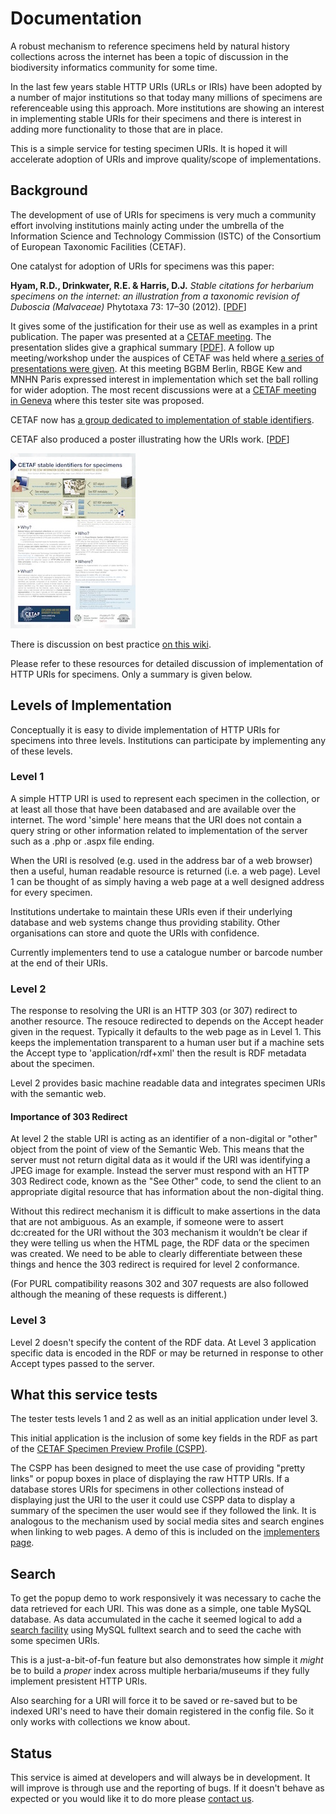 
# Documentation

A robust mechanism to reference specimens held by natural history collections across the internet has been a topic of discussion in the biodiversity informatics community for some time.

In the last few years stable HTTP URIs (URLs or IRIs) have been adopted by a number of major institutions so that
today many millions of specimens are referenceable using this approach.
More institutions are showing an interest in implementing stable URIs for their specimens and there is
interest in adding more functionality to those that are in place.

This is a simple service for testing specimen URIs. It is hoped it will accelerate adoption of URIs
and improve quality/scope of implementations.

## Background

The development of use of URIs for specimens is very much a community effort involving
institutions mainly acting under the umbrella of the Information Science and
Technology Commission (ISTC) of the Consortium of European Taxonomic Facilities (CETAF).

One catalyst for adoption of URIs for specimens was this paper:

**Hyam, R.D., Drinkwater, R.E. & Harris, D.J.** *Stable citations for herbarium specimens on the internet: an illustration from a taxonomic revision of Duboscia (Malvaceae)*
Phytotaxa 73: 17–30 (2012). [[PDF](http://www.mapress.com/phytotaxa/content/2012/f/pt00073p030.pdf)]

It gives some of the justification for their use as well as examples in a print publication. The paper was presented at a [CETAF meeting](http://stories.rbge.org.uk/archives/1377).
The presentation slides give a graphical summary [[PDF](http://stories.rbge.org.uk/wp-content/uploads/2013/03/specimen_id_presentation_01.pdf)].
A follow up meeting/workshop under the auspices of CETAF was held where [a series of presentations were given](http://stories.rbge.org.uk/archives/3846).
At this meeting BGBM Berlin, RBGE Kew and MNHN Paris expressed interest in implementation which set the ball rolling for wider adoption.
The most recent discussions were at a [CETAF meeting in Geneva](http://cetafidentifiers.biowikifarm.net/wiki/Geneva_meeting) where this tester site was proposed.

CETAF now has [a group dedicated to implementation of stable identifiers](http://cetaf.org/cetaf-stable-identifiers).

CETAF also produced a poster illustrating how the URIs work. [[PDF](http://cetaf.org/sites/default/files/cetaf-istc_stable_identifiers_poster50x70.pdf)]

[![CETAF Poster](/images/cetaf-istc_stable_identifiers_poster50x70.jpg)](http://cetaf.org/sites/default/files/cetaf-istc_stable_identifiers_poster50x70.pdf)

There is discussion on best practice [on this wiki](http://wiki.pro-ibiosphere.eu/wiki/Best_practices_for_stable_URIs).

Please refer to these resources for detailed discussion of implementation of HTTP URIs for specimens. Only a summary is given below.

## Levels of Implementation

Conceptually it is easy to divide implementation of HTTP URIs for specimens into
three levels. Institutions can participate by implementing any of these levels.

### Level 1

A simple HTTP URI is used to represent each specimen in the collection, or at least all those that have been databased and are available over the internet.
The word 'simple' here means that the URI does not contain a query string or other information related to implementation of the server such as a .php or .aspx file ending.

When the URI is resolved (e.g. used in the address bar of a web browser) then a useful, human readable resource is returned (i.e. a web page). Level 1 can be thought of as simply having a web page at a well designed address for every specimen.

Institutions undertake to maintain these URIs even if their underlying database and web systems change thus providing stability. 
Other organisations can store and quote the URIs with confidence.

Currently implementers tend to use a catalogue number or barcode number at the end of their URIs.

### Level 2

The response to resolving the URI is an HTTP 303 (or 307) redirect to another resource.
The resouce redirected to depends on the Accept header given in the request. Typically
it defaults to the web page as in Level 1.
This keeps the implementation transparent to a human user but if a machine sets the
Accept type to 'application/rdf+xml' then the result is RDF metadata about the specimen.

Level 2 provides basic machine readable data and integrates specimen URIs with the semantic web.

#### Importance of 303 Redirect

At level 2 the stable URI is acting as an identifier of a non-digital or "other" object from the point of view of the Semantic Web.
This means that the server must not return digital data as it would if the URI was identifying a JPEG image for example.
Instead the server must respond with an HTTP 303 Redirect code, known as the "See Other" code, to send the client to an appropriate digital 
resource that has information about the non-digital thing.

Without this redirect mechanism it is difficult to make assertions in the data that are not ambiguous.
As an example, if someone were to assert dc:created for the URI without the 303 mechanism it wouldn’t be clear
if they were telling us when the HTML page, the RDF data or the specimen was created.
We need to be able to clearly differentiate between these things and hence
the 303 redirect is required for level 2 conformance.

(For PURL compatibility reasons 302 and 307 requests are also followed although the meaning of these requests is different.)

### Level 3

Level 2 doesn't specify the content of the RDF data. At Level 3 application specific
data is encoded in the RDF or may be returned in response to other Accept types
passed to the server.

## What this service tests

The tester tests levels 1 and 2 as well as an initial application under level 3.

This initial application is the inclusion of some key fields in the RDF as part of
the [CETAF Specimen Preview Profile (CSPP)](http://cetafidentifiers.biowikifarm.net/wiki/CSPP).

The CSPP has been designed to meet the use case of providing "pretty links" or 
popup boxes in place of displaying the raw HTTP URIs. If a database stores
URIs for specimens in other collections instead of displaying just the URI
to the user it could use CSPP data to display a summary of the specimen 
the user would see if they followed the link. It is analogous to the 
mechanism used by social media sites and search engines when linking to web
pages. A demo of this is included on the [implementers page](md.php?q=implementers).

<a name="search"></a>
## Search ##

To get the popup demo to work responsively it was necessary to cache the data retrieved 
for each URI. This was done as a simple, one table MySQL database. As data 
accumulated in the cache it seemed logical to add a [search facility](search.php) using 
MySQL fulltext search and to seed the cache with some specimen URIs.

This is a just-a-bit-of-fun feature but also demonstrates how simple it *might* 
be to build a _proper_ index across multiple herbaria/museums if they
fully implement presistent HTTP URIs.

Also searching for a URI will force it to be saved or re-saved but to be
indexed URI's need to have their domain registered in the config file. So it only
works with collections we know about.

## Status

This service is aimed at developers and will always be in development.
It will improve is through use and the reporting of bugs.
If it doesn't behave as expected or you would like
it to do more please [contact us](/md.php?q=contact).


